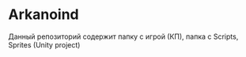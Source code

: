 # Arkanoind
Данный репозиторий содержит папку с игрой (КП), папка с Scripts, Sprites (Unity project)